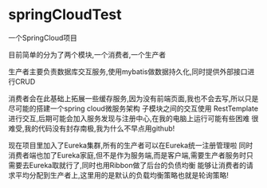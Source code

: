 # springCloudTest
一个SpringCloud项目

目前简单的分为了两个模块,一个消费者,一个生产者


生产者主要负责数据库交互服务,使用mybatis做数据持久化,同时提供外部接口进行CRUD

消费者会在此基础上拓展一些缓存服务,因为没有前端页面,我也不会去写,所以只是尽可能的搭建一个spring cloud微服务架构
子模块之间的交互使用 RestTemplate 进行交互,后期可能会加入服务发现与注册中心,在我的电脑上运行可能有些困难
很难受,我的代码没有封存南极,我为什么不早点用github!

现在项目里加入了Eureka集群,所有的生产者可以在Eureka统一注册管理啦
同时消费者端也加了Eureka家庭,但不是作为服务端,而是客户端,需要生产者服务时只需要去Eureka取就行了,同时也用Ribbon做了后台的负债均衡
能够让消费者的请求平均分配到生产者上,这里用的是默认的负载均衡策略也就是轮询策略!
